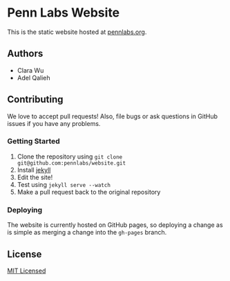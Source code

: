# Penn Labs Website

This is the static website hosted at [pennlabs.org](http://pennlabs.org).

## Authors
* Clara Wu
* Adel Qalieh

## Contributing

We love to accept pull requests! Also, file bugs or ask questions in GitHub issues if you have any problems.

### Getting Started

1. Clone the repository using `git clone git@github.com:pennlabs/website.git`
2. Install [jekyll](http://jekyllrb.com/docs/installation/)
3. Edit the site!
4. Test using `jekyll serve --watch`
5. Make a pull request back to the original repository

### Deploying

The website is currently hosted on GitHub pages, so deploying a change as is simple as merging a change into the `gh-pages` branch.

## License

[MIT Licensed](LICENSE)

